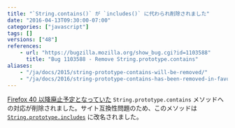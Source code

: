 ```yaml
---
title: "`String.contains()` が `includes()` に代わられ削除されました"
date: "2016-04-13T09:30:00-07:00"
categories: ["javascript"]
tags: []
versions: ["48"]
references:
    - url: "https://bugzilla.mozilla.org/show_bug.cgi?id=1103588"
      title: "Bug 1103588 - Remove String.prototype.contains"
aliases:
    - "/ja/docs/2015/string-prototype-contains-will-be-removed/"
    - "/ja/docs/2016/string-prototype-contains-has-been-removed-in-favour-of-includes/"
---
```

[Firefox 40 以降廃止予定となっていた](https://www.fxsitecompat.dev/ja/docs/2015/string-prototype-contains-has-been-renamed-to-includes/) `String.prototype.contains` メソッドへの対応が削除されました。サイト互換性問題のため、このメソッドは [`String.prototype.includes`](https://developer.mozilla.org/docs/Web/JavaScript/Reference/Global_Objects/String/includes) に改名されました。
